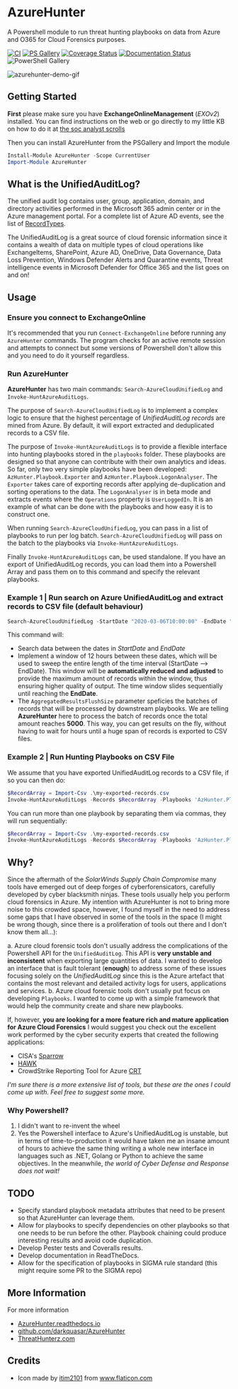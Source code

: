 # AzureHunter

A Powershell module to run threat hunting playbooks on data from Azure and O365 for Cloud Forensics purposes.


[![CI](https://github.com/darkquasar/AzureHunter/actions/workflows/tag-and-release.yml/badge.svg?branch=main)](https://github.com/darkquasar/AzureHunter/actions/workflows/tag-and-release.yml)
[![PS Gallery](https://img.shields.io/badge/install-PS%20Gallery-blue.svg)](https://www.powershellgallery.com/packages/AzureHunter/)
[![Coverage Status](https://coveralls.io/repos/github/darkquasar/AzureHunter/badge.svg?branch=master)](https://coveralls.io/github/darkquasar/AzureHunter?branch=master)
[![Documentation Status](https://img.shields.io/badge/docs-latest-brightgreen.svg?style=flat)](http://AzureHunter.readthedocs.io/en/latest/?badge=latest)
![PowerShell Gallery](https://img.shields.io/powershellgallery/dt/AzureHunter)

![azurehunter-demo-gif](https://github.com/darkquasar/AzureHunter/blob/5a94c58dbcb83cb2a153e73bebc568f1e3e96c57/media/azurehunter-gif-demo.gif)

## Getting Started

**First** please make sure you have **ExchangeOnlineManagement** (*EXOv2*) installed. You can find instructions on the web or go directly to my little KB on how to do it at [the soc analyst scrolls](https://docs.quasarops.com/en/public/the-soc-analyst-scrolls/powershell#useful-powershell-modules)

Then you can install AzureHunter from the PSGallery and Import the module

```powershell
Install-Module AzureHunter -Scope CurrentUser
Import-Module AzureHunter
```

## What is the UnifiedAuditLog?

The unified audit log contains user, group, application, domain, and directory activities performed in the Microsoft 365 admin center or in the Azure management portal. For a complete list of Azure AD events, see the list of [RecordTypes](https://docs.microsoft.com/en-us/office/office-365-management-api/office-365-management-activity-api-schema#auditlogrecordtype).

The UnifiedAuditLog is a great source of cloud forensic information since it contains a wealth of data on multiple types of cloud operations like ExchangeItems, SharePoint, Azure AD, OneDrive, Data Governance, Data Loss Prevention, Windows Defender Alerts and Quarantine events, Threat intelligence events in Microsoft Defender for Office 365 and the list goes on and on!

## Usage

### Ensure you connect to ExchangeOnline
It's recommended that you run `Connect-ExchangeOnline` before running any `AzureHunter` commands. The program checks for an active remote session and attempts to connect but some versions of Powershell don't allow this and you need to do it yourself regardless.

### Run AzureHunter

**AzureHunter** has two main commands: `Search-AzureCloudUnifiedLog` and `Invoke-HuntAzureAuditLogs`. 

The purpose of `Search-AzureCloudUnifiedLog` is to implement a complex logic to ensure that the highest percentage of *UnifiedAuditLog records* are mined from Azure. By default, it will export extracted and deduplicated records to a CSV file.

The purpose of `Invoke-HuntAzureAuditLogs` is to provide a flexible interface into hunting playbooks stored in the `playbooks` folder. These playbooks are designed so that anyone can contribute with their own analytics and ideas. So far, only two very simple playbooks have been developed: `AzHunter.Playbook.Exporter` and `AzHunter.Playbook.LogonAnalyser`. The `Exporter` takes care of exporting records after applying de-duplication and sorting operations to the data. The `LogonAnalyser` is in beta mode and extracts events where the `Operations` property is `UserLoggedIn`. It is an example of what can be done with the playbooks and how easy it is to construct one. 

When running `Search-AzureCloudUnifiedLog`, you can pass in a list of playbooks to run per log batch. `Search-AzureCloudUnifiedLog` will pass on the batch to the playbooks via `Invoke-HuntAzureAuditLogs`.

Finally `Invoke-HuntAzureAuditLogs` can, be used standalone. If you have an export of UnifiedAuditLog records, you can load them into a Powershell Array and pass them on to this command and specify the relevant playbooks.

### Example 1 | Run search on Azure UnifiedAuditLog and extract records to CSV file (default behaviour)

```powershell
Search-AzureCloudUnifiedLog -StartDate "2020-03-06T10:00:00" -EndDate "2020-06-09T12:40:00" -TimeInterval 12 -AggregatedResultsFlushSize 5000 -Verbose
```

This command will: 
- Search data between the dates in *StartDate* and *EndDate*
- Implement a window of 12 hours between these dates, which will be used to sweep the entire length of the time interval (StartDate --> EndDate). This window will be **automatically reduced and adjusted** to provide the maximum amount of records within the window, thus ensuring higher quality of output. The time window slides sequentially until reaching the **EndDate**.
- The `AggregatedResultsFlushSize` parameter speficies the batches of records that will be processed by downstream playbooks. We are telling **AzureHunter** here to process the batch of records once the total amount reaches **5000**. This way, you can get results on the fly, without having to wait for hours until a huge span of records is exported to CSV files.

### Example 2 | Run Hunting Playbooks on CSV File

We assume that you have exported UnifiedAuditLog records to a CSV file, if so you can then do: 

```powershell
$RecordArray = Import-Csv .\my-exported-records.csv
Invoke-HuntAzureAuditLogs -Records $RecordArray -Playbooks 'AzHunter.Playbook.LogonAnalyser'
```

You can run more than one playbook by separating them via commas, they will run sequentially:

```powershell
$RecordArray = Import-Csv .\my-exported-records.csv
Invoke-HuntAzureAuditLogs -Records $RecordArray -Playbooks 'AzHunter.Playbook.Exporter', 'AzHunter.Playbook.LogonAnalyser'
```

## Why?
Since the aftermath of the *SolarWinds Supply Chain Compromise* many tools have emerged out of deep forges of cyberforensicators, carefully developed by cyber blacksmith ninjas. These tools usually help you perform cloud forensics in Azure. My intention with AzureHunter is not to bring more noise to this crowded space, however, I found myself in the need to address some gaps that I have observed in some of the tools in the space (I might be wrong though, since there is a proliferation of tools out there and I don't know them all...):

a. Azure cloud forensic tools don't usually address the complications of the Powershell API for the `UnifiedAuditLog`. This API is **very unstable and inconsistent** when exporting large quantities of data. I wanted to develop an interface that is fault tolerant (**enough**) to address some of these issues focusing solely on the *UnifiedAuditLog* since this is the Azure artefact that contains the most relevant and detailed activity logs for users, applications and services.
b. Azure cloud forensic tools don't usually put focus on developing `Playbooks`. I wanted to come up with a simple framework that would help the community create and share new playbooks.

If, however, **you are looking for a more feature rich and mature application for Azure Cloud Forensics** I would suggest you check out the excellent work performed by the cyber security experts that created the following applications: 

- CISA's [Sparrow](https://github.com/cisagov/Sparrow)
- [HAWK](https://github.com/T0pCyber/hawk)
- CrowdStrike Reporting Tool for Azure [CRT](https://github.com/CrowdStrike/CRT)

*I'm sure there is a more extensive list of tools, but these are the ones I could come up with. Feel free to suggest some more.*

### Why Powershell?

1. I didn't want to re-invent the wheel
2. Yes the Powershell interface to Azure's UnifiedAuditLog is unstable, but in terms of time-to-production it would have taken me an insane amount of hours to achieve the same thing writing a whole new interface in languages such as .NET, Golang or Python to achieve the same objectives. In the meanwhile, *the world of Cyber Defense and Response does not wait!*

## TODO

- Specify standard playbook metadata attributes that need to be present so that AzureHunter can leverage them.
- Allow for playbooks to specify dependencies on other playbooks so that one needs to be run before the other. Playbook chaining could produce interesting results and avoid code duplication.
- Develop Pester tests and Coveralls results.
- Develop documentation in ReadTheDocs.
- Allow for the specification of playbooks in SIGMA rule standard (this might require some PR to the SIGMA repo)

## More Information

For more information

* [AzureHunter.readthedocs.io](http://AzureHunter.readthedocs.io)
* [github.com/darkquasar/AzureHunter](https://github.com/darkquasar/AzureHunter)
* [ThreatHunterz.com](https://threathunterz.com)

## Credits

* Icon made by [itim2101](https://www.flaticon.com/authors/itim2101) from www.flaticon.com
